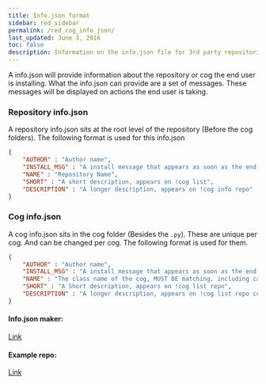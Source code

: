 ```yaml
---
title: Info.json format
sidebar: red_sidebar
permalink: /red_cog_info_json/
last_updated: June 3, 2016
toc: false
description: Information on the info.json file for 3rd party repositories
---
```


A info.json will provide information about the repository or cog the end user is installing. What the info.json can provide are a set of messages. These messages will be displayed on actions the end user is taking.

### Repository info.json
A repository info.json sits at the root level of the repository (Before the cog folders). The following format is used for this info.json

```json
{
    "AUTHOR" : "Author name",
    "INSTALL_MSG" : "A install message that appears as soon as the end user does !cog repo add",
    "NAME" : "Repository Name",
    "SHORT" : "A short description, appears on !cog list",
    "DESCRIPTION" : "A longer description, appears on !cog info repo"
}
```

### Cog info.json
A cog info.json sits in the cog folder (Besides the ``.py``). These are unique per cog. And can be changed per cog. The following format is used for them.

```json
{
    "AUTHOR" : "Author name",
    "INSTALL_MSG" : "A install message that appears as soon as the end user does !cog install repo cogname",
    "NAME" : "The class name of the cog, MUST BE matching, including capitalization",
    "SHORT" : "A Short description, appears on !cog list repo",
    "DESCRIPTION" : "A longer description, appears on !cog list repo cogname"
}
```

#### Info.json maker:
[Link](https://gist.github.com/Twentysix26/73a2a09238d6875b5cb7)

#### Example repo:
[Link](https://github.com/Twentysix26/26-Cogs)
